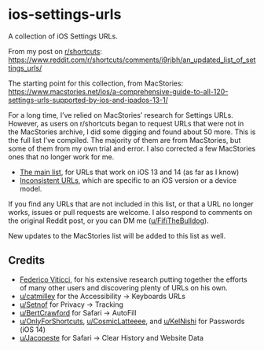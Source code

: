 # ios-settings-urls

A collection of iOS Settings URLs.

From my post on [r/shortcuts](https://www.reddit.com/r/shortcuts): https://www.reddit.com/r/shortcuts/comments/i9rjbh/an_updated_list_of_settings_urls/

The starting point for this collection, from MacStories: https://www.macstories.net/ios/a-comprehensive-guide-to-all-120-settings-urls-supported-by-ios-and-ipados-13-1/

For a long time, I’ve relied on MacStories’ research for Settings URLs. However, as users on r/shortcuts began to request URLs that were not in the MacStories archive, I did some digging and found about 50 more. This is the full list I’ve compiled. The majority of them are from MacStories, but some of them from my own trial and error. I also corrected a few MacStories ones that no longer work for me.

- [The main list](/main.md), for URLs that work on iOS 13 and 14 (as far as I know)
- [Inconsistent URLs](/inconsistent.md), which are specific to an iOS version or a device model.

If you find any URLs that are not included in this list, or that a URL no longer works, issues or pull requests are welcome. I also respond to comments on the original Reddit post, or you can DM me ([u/FifiTheBulldog](https://www.reddit.com/user/FifiTheBulldog)).

New updates to the MacStories list will be added to this list as well.

## Credits

- [Federico Viticci](https://www.macstories.net/author/viticci/), for his extensive research putting together the efforts of many other users and discovering plenty of URLs on his own.
- [u/catmilley](https://www.reddit.com/user/catmilley) for the Accessibility → Keyboards URLs
- [u/Setnof](https://www.reddit.com/user/Setnof) for Privacy → Tracking
- [u/BertCrawford](https://www.reddit.com/user/BertCrawford) for Safari → AutoFill
- [u/OnlyForShortcuts](https://www.reddit.com/user/OnlyForShortcuts), [u/CosmicLatteeee](https://www.reddit.com/user/CosmicLatteeee), and [u/KelNishi](https://www.reddit.com/user/KelNishi) for Passwords (iOS 14)
- [u/Jacopeste](https://www.reddit.com/user/Jacopeste) for Safari → Clear History and Website Data
